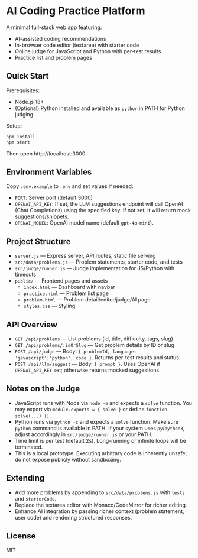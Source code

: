 # AI Coding Practice Platform

A minimal full-stack web app featuring:

- AI-assisted coding recommendations
- In-browser code editor (textarea) with starter code
- Online judge for JavaScript and Python with per-test results
- Practice list and problem pages

## Quick Start

Prerequisites:

- Node.js 18+
- (Optional) Python installed and available as `python` in PATH for Python judging

Setup:

```bash
npm install
npm start
```

Then open http://localhost:3000

## Environment Variables

Copy `.env.example` to `.env` and set values if needed:

- `PORT`: Server port (default 3000)
- `OPENAI_API_KEY`: If set, the LLM suggestions endpoint will call OpenAI (Chat Completions) using the specified key. If not set, it will return mock suggestions/snippets.
- `OPENAI_MODEL`: OpenAI model name (default `gpt-4o-mini`).

## Project Structure

- `server.js` — Express server, API routes, static file serving
- `src/data/problems.js` — Problem statements, starter code, and tests
- `src/judge/runner.js` — Judge implementation for JS/Python with timeouts
- `public/` — Frontend pages and assets
  - `index.html` — Dashboard with navbar
  - `practice.html` — Problem list page
  - `problem.html` — Problem detail/editor/judge/AI page
  - `styles.css` — Styling

## API Overview

- `GET /api/problems` — List problems (id, title, difficulty, tags, slug)
- `GET /api/problems/:idOrSlug` — Get problem details by ID or slug
- `POST /api/judge` — Body: `{ problemId, language: 'javascript'|'python', code }`. Returns per-test results and status.
- `POST /api/llm/suggest` — Body: `{ prompt }`. Uses OpenAI if `OPENAI_API_KEY` set; otherwise returns mocked suggestions.

## Notes on the Judge

- JavaScript runs with Node via `node -e` and expects a `solve` function. You may export via `module.exports = { solve }` or define `function solve(...) {}`.
- Python runs via `python -c` and expects a `solve` function. Make sure `python` command is available in PATH. If your system uses `py`/`python3`, adjust accordingly in `src/judge/runner.js` or your PATH.
- Time limit is per test (default 2s). Long-running or infinite loops will be terminated.
- This is a local prototype. Executing arbitrary code is inherently unsafe; do not expose publicly without sandboxing.

## Extending

- Add more problems by appending to `src/data/problems.js` with `tests` and `starterCode`.
- Replace the textarea editor with Monaco/CodeMirror for richer editing.
- Enhance AI integration by passing richer context (problem statement, user code) and rendering structured responses.

## License

MIT
